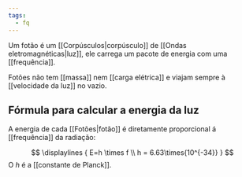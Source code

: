 ```yaml
---
tags:
  - fq
---
```

Um fotão é um [[Corpúsculos|corpúsculo]] de [[Ondas eletromagnéticas|luz]], ele carrega um pacote de energia com uma [[frequência]].

Fotões não tem [[massa]] nem [[carga elétrica]] e viajam sempre à [[velocidade da luz]] no vazio.
## Fórmula para calcular a energia da luz
A energia de cada [[Fotões|fotão]] é diretamente proporcional á [[frequência]] da radiação:

$$
\displaylines {
  E=h \times f \\
  h = 6.63\times{10^{-34}}
}
$$
O $h$ é a [[constante de Planck]].